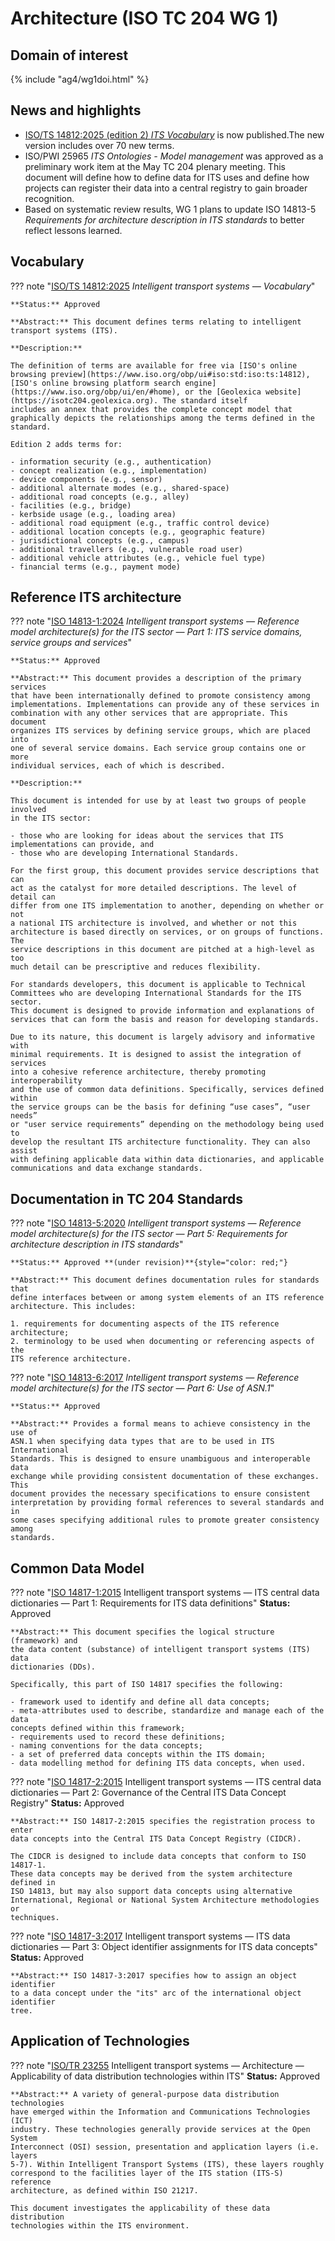 # Architecture (ISO TC 204 WG 1)

## Domain of interest

{% include "ag4/wg1doi.html" %}

## News and highlights

- [ISO/TS 14812:2025 (edition 2) _ITS Vocabulary_](https://www.iso.org/obp/ui#iso:std:iso:ts:14812) is now published.The new version includes over 70 new terms.
- ISO/PWI 25965 _ITS Ontologies - Model management_ was approved as a preliminary work item at the May TC 204 plenary meeting. This document will define how to define data for ITS uses and define how projects can register their data into a central registry to gain broader recognition.
- Based on systematic review results, WG 1 plans to update ISO 14813-5 _Requirements for architecture description in ITS standards_ to better reflect lessons learned.

## Vocabulary

??? note "[ISO/TS 14812:2025](https://www.iso.org/obp/ui#iso:std:iso:ts:14812) _Intelligent transport systems — Vocabulary_"

    **Status:** Approved

    **Abstract:** This document defines terms relating to intelligent transport systems (ITS).

    **Description:**

    The definition of terms are available for free via [ISO's online browsing preview](https://www.iso.org/obp/ui#iso:std:iso:ts:14812), [ISO's online browsing platform search engine](https://www.iso.org/obp/ui/en/#home), or the [Geolexica website](https://isotc204.geolexica.org). The standard itself
    includes an annex that provides the complete concept model that graphically depicts the relationships among the terms defined in the standard.

    Edition 2 adds terms for:

    - information security (e.g., authentication)
    - concept realization (e.g., implementation)
    - device components (e.g., sensor)
    - additional alternate modes (e.g., shared-space)
    - additional road concepts (e.g., alley)
    - facilities (e.g., bridge)
    - kerbside usage (e.g., loading area)
    - additional road equipment (e.g., traffic control device)
    - additional location concepts (e.g., geographic feature)
    - jurisdictional concepts (e.g., campus)
    - additional travellers (e.g., vulnerable road user)
    - additional vehicle attributes (e.g., vehicle fuel type)
    - financial terms (e.g., payment mode)

## Reference ITS architecture

??? note "[ISO 14813-1:2024](https://www.iso.org/obp/ui#iso:std:iso:14813:-1) _Intelligent transport systems — Reference model architecture(s) for the ITS sector — Part 1: ITS service domains, service groups and services_"

    **Status:** Approved

    **Abstract:** This document provides a description of the primary services
    that have been internationally defined to promote consistency among
    implementations. Implementations can provide any of these services in
    combination with any other services that are appropriate. This document
    organizes ITS services by defining service groups, which are placed into
    one of several service domains. Each service group contains one or more
    individual services, each of which is described.

    **Description:**

    This document is intended for use by at least two groups of people involved
    in the ITS sector:

    - those who are looking for ideas about the services that ITS
    implementations can provide, and
    - those who are developing International Standards.

    For the first group, this document provides service descriptions that can
    act as the catalyst for more detailed descriptions. The level of detail can
    differ from one ITS implementation to another, depending on whether or not
    a national ITS architecture is involved, and whether or not this
    architecture is based directly on services, or on groups of functions. The
    service descriptions in this document are pitched at a high-level as too
    much detail can be prescriptive and reduces flexibility.

    For standards developers, this document is applicable to Technical
    Committees who are developing International Standards for the ITS sector.
    This document is designed to provide information and explanations of
    services that can form the basis and reason for developing standards.

    Due to its nature, this document is largely advisory and informative with
    minimal requirements. It is designed to assist the integration of services
    into a cohesive reference architecture, thereby promoting interoperability
    and the use of common data definitions. Specifically, services defined within
    the service groups can be the basis for defining “use cases”, “user needs”
    or "user service requirements” depending on the methodology being used to
    develop the resultant ITS architecture functionality. They can also assist
    with defining applicable data within data dictionaries, and applicable
    communications and data exchange standards.

## Documentation in TC 204 Standards

??? note "[ISO 14813-5:2020](https://www.iso.org/obp/ui#iso:std:iso:14813:-5) _Intelligent transport systems — Reference model architecture(s) for the ITS sector — Part 5: Requirements for architecture description in ITS standards_"

    **Status:** Approved **(under revision)**{style="color: red;"}

    **Abstract:** This document defines documentation rules for standards that
    define interfaces between or among system elements of an ITS reference
    architecture. This includes:

    1. requirements for documenting aspects of the ITS reference architecture;
    2. terminology to be used when documenting or referencing aspects of the
    ITS reference architecture.

??? note "[ISO 14813-6:2017](https://www.iso.org/obp/ui#iso:std:iso:14813:-6) _Intelligent transport systems — Reference model architecture(s) for the ITS sector — Part 6: Use of ASN.1_"

    **Status:** Approved

    **Abstract:** Provides a formal means to achieve consistency in the use of
    ASN.1 when specifying data types that are to be used in ITS International
    Standards. This is designed to ensure unambiguous and interoperable data
    exchange while providing consistent documentation of these exchanges. This
    document provides the necessary specifications to ensure consistent
    interpretation by providing formal references to several standards and in
    some cases specifying additional rules to promote greater consistency among
    standards.

## Common Data Model

??? note "[ISO 14817-1:2015](https://www.iso.org/obp/ui#iso:std:iso:14817:-1) Intelligent transport systems — ITS central data dictionaries — Part 1: Requirements for ITS data definitions"
    **Status:** Approved

    **Abstract:** This document specifies the logical structure (framework) and
    the data content (substance) of intelligent transport systems (ITS) data
    dictionaries (DDs).

    Specifically, this part of ISO 14817 specifies the following:

    - framework used to identify and define all data concepts;
    - meta-attributes used to describe, standardize and manage each of the data
    concepts defined within this framework;
    - requirements used to record these definitions;
    - naming conventions for the data concepts;
    - a set of preferred data concepts within the ITS domain;
    - data modelling method for defining ITS data concepts, when used.

??? note "[ISO 14817-2:2015](https://www.iso.org/obp/ui#iso:std:iso:14817:-2) Intelligent transport systems — ITS central data dictionaries — Part 2: Governance of the Central ITS Data Concept Registry"
    **Status:** Approved

    **Abstract:** ISO 14817-2:2015 specifies the registration process to enter
    data concepts into the Central ITS Data Concept Registry (CIDCR).

    The CIDCR is designed to include data concepts that conform to ISO 14817-1.
    These data concepts may be derived from the system architecture defined in
    ISO 14813, but may also support data concepts using alternative
    International, Regional or National System Architecture methodologies or
    techniques.

??? note "[ISO 14817-3:2017](https://www.iso.org/obp/ui#iso:std:iso:14817:-3) Intelligent transport systems — ITS data dictionaries — Part 3: Object identifier assignments for ITS data concepts"
    **Status:** Approved

    **Abstract:** ISO 14817-3:2017 specifies how to assign an object identifier
    to a data concept under the "its" arc of the international object identifier
    tree.

## Application of Technologies

??? note "[ISO/TR 23255](https://www.iso.org/obp/ui#iso:std:iso:tr:23255) Intelligent transport systems — Architecture — Applicability of data distribution technologies within ITS"
    **Status:** Approved

    **Abstract:** A variety of general-purpose data distribution technologies
    have emerged within the Information and Communications Technologies (ICT)
    industry. These technologies generally provide services at the Open System
    Interconnect (OSI) session, presentation and application layers (i.e. layers
    5-7). Within Intelligent Transport Systems (ITS), these layers roughly
    correspond to the facilities layer of the ITS station (ITS-S) reference
    architecture, as defined within ISO 21217.

    This document investigates the applicability of these data distribution
    technologies within the ITS environment.
